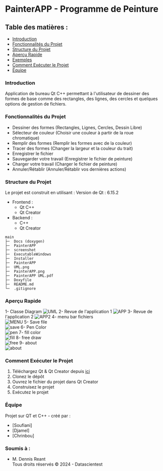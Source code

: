 # PainterAPP - Programme de Peinture

## Table des matières :
- [Introduction](#introduction)
- [Fonctionnalités du Projet](#fonctionnalités-du-projet)
- [Structure du Projet](#structure-du-projet)
- [Aperçu Rapide](#aperçu-rapide)
- [Exemples](#exemples)
- [Comment Exécuter le Projet](#comment-exécuter-le-projet)
- [Équipe](#équipe)

### Introduction
Application de bureau Qt C++ permettant à l'utilisateur de dessiner des formes de base comme des rectangles, des lignes, des cercles et quelques options de gestion de fichiers.

### Fonctionnalités du Projet
- Dessiner des formes (Rectangles, Lignes, Cercles, Dessin Libre)
- Sélecteur de couleur (Choisir une couleur à partir de la roue chromatique)
- Remplir des formes (Remplir les formes avec de la couleur)
- Tracer des formes (Changer la largeur et la couleur du trait)
- Enregistrer le fichier
- Sauvegarder votre travail (Enregistrer le fichier de peinture)
- Charger votre travail (Charger le fichier de peinture)
- Annuler/Rétablir (Annuler/Rétablir vos dernières actions)

### Structure du Projet

Le projet est construit en utilisant :
Version de Qt : 6.15.2
- Frontend :
  - Qt C++
  - Qt Creator
- Backend :
  - C++
  - Qt Creator
```
main
├─  Docs (doxygen)
├─  PainterAPP
├─  screenshot
├─  ExecutableWindows
├─  Installer
├─  PainterAPP
├─  UML.png
├─  PainterAPP.png
├─  PainterAPP UML.pdf
├─  Doxyfile
├─  README.md
└─  .gitignore
```
### Aperçu Rapide
1- Classe  Diagram
![UML](UML.png)
2- Revue de l'application 1 
![APP](screenshot/PainterAPP.png)
3- Revue de l'application  2
![APP2](screenshot/first.png)
4- menu bar fichiers  
![MENU](screenshot/menu.png)
5- Save file  
![save](screenshot/save.png)
6- Pen Color  
![pen](screenshot/pen.png)
7- fill color  
![fill](screenshot/fill.png)
8- free draw  
![free](screenshot/draw.png)
9- about  
![about](screenshot/about.png)

### Comment Exécuter le Projet
1. Téléchargez Qt & Qt Creator depuis [ici](https://www.qt.io/download)
2. Clonez le dépôt
3. Ouvrez le fichier du projet dans Qt Creator
4. Construisez le projet
5. Exécutez le projet

### Équipe
Projet sur QT et C++ -  créé par :

- [Soufiani]
- [Djamel]
- [Chrinbou]

### Soumis à :
- M. Dennis Reant  
  Tous droits réservés © 2024 - Datascientest

